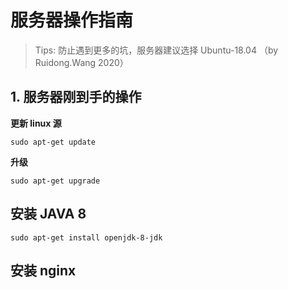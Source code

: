 # 服务器操作指南

> Tips: 防止遇到更多的坑，服务器建议选择 Ubuntu-18.04 （by Ruidong.Wang 2020）

## 1. 服务器刚到手的操作

**更新 linux 源**
```shell
sudo apt-get update
```
**升级**
```shell
sudo apt-get upgrade
```

## 安装 JAVA 8

```shell
sudo apt-get install openjdk-8-jdk
```

## 安装 nginx

